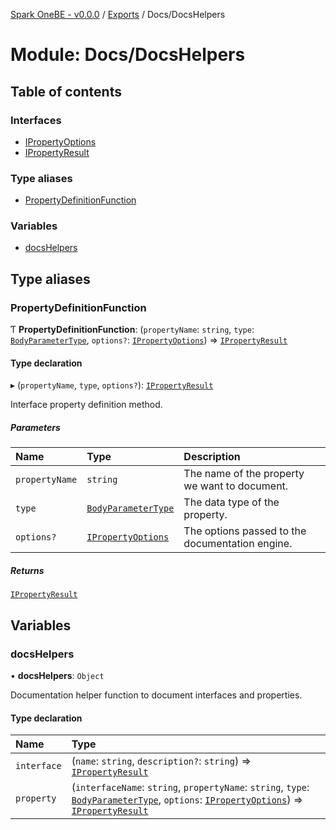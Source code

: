 [Spark OneBE - v0.0.0](../README.md) / [Exports](../modules.md) / Docs/DocsHelpers

# Module: Docs/DocsHelpers

## Table of contents

### Interfaces

- [IPropertyOptions](../interfaces/Docs_DocsHelpers.IPropertyOptions.md)
- [IPropertyResult](../interfaces/Docs_DocsHelpers.IPropertyResult.md)

### Type aliases

- [PropertyDefinitionFunction](Docs_DocsHelpers.md#propertydefinitionfunction)

### Variables

- [docsHelpers](Docs_DocsHelpers.md#docshelpers)

## Type aliases

### PropertyDefinitionFunction

Ƭ **PropertyDefinitionFunction**: (`propertyName`: `string`, `type`: [`BodyParameterType`](../enums/Docs_DocsInterfaces.BodyParameterType.md), `options?`: [`IPropertyOptions`](../interfaces/Docs_DocsHelpers.IPropertyOptions.md)) => [`IPropertyResult`](../interfaces/Docs_DocsHelpers.IPropertyResult.md)

#### Type declaration

▸ (`propertyName`, `type`, `options?`): [`IPropertyResult`](../interfaces/Docs_DocsHelpers.IPropertyResult.md)

Interface property definition method.

##### Parameters

| Name | Type | Description |
| :------ | :------ | :------ |
| `propertyName` | `string` | The name of the property we want to document. |
| `type` | [`BodyParameterType`](../enums/Docs_DocsInterfaces.BodyParameterType.md) | The data type of the property. |
| `options?` | [`IPropertyOptions`](../interfaces/Docs_DocsHelpers.IPropertyOptions.md) | The options passed to the documentation engine. |

##### Returns

[`IPropertyResult`](../interfaces/Docs_DocsHelpers.IPropertyResult.md)

## Variables

### docsHelpers

• **docsHelpers**: `Object`

Documentation helper function to document interfaces and properties.

#### Type declaration

| Name | Type |
| :------ | :------ |
| `interface` | (`name`: `string`, `description?`: `string`) => [`IPropertyResult`](../interfaces/Docs_DocsHelpers.IPropertyResult.md) |
| `property` | (`interfaceName`: `string`, `propertyName`: `string`, `type`: [`BodyParameterType`](../enums/Docs_DocsInterfaces.BodyParameterType.md), `options`: [`IPropertyOptions`](../interfaces/Docs_DocsHelpers.IPropertyOptions.md)) => [`IPropertyResult`](../interfaces/Docs_DocsHelpers.IPropertyResult.md) |
